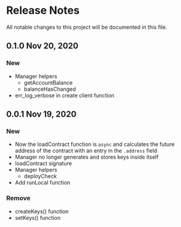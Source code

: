 # Release Notes

All notable changes to this project will be documented in this file.

## 0.1.0 Nov 20, 2020

### New

- Manager helpers
  - getAccountBalance
  - balanceHasChanged
- err_log_verbose in create client function

## 0.0.1 Nov 19, 2020

### New

- Now the loadContract function is `async` and calculates the future address of the contract with an entry in the `.address` field
- Manager no longer generates and stores keys inside itself
- loadContract signature
- Manager helpers
  - deployCheck
- Add runLocal function

### Remove

- createKeys() function
- setKeys() function
